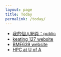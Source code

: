 ```yaml
---
layout: page
title: Today
permalink: /today/
---
```


* [我的個人網頁：public](http://u.arizona.edu/~nkchen "U of A site")
* [keating 127 website](https://sites.google.com/email.arizona.edu/keating127/)
* [BME639 website](https://sites.google.com/email.arizona.edu/bme639/)
* [HPC at U of A](https://ood.hpc.arizona.edu "ood")
